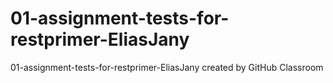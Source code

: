 # 01-assignment-tests-for-restprimer-EliasJany
01-assignment-tests-for-restprimer-EliasJany created by GitHub Classroom
